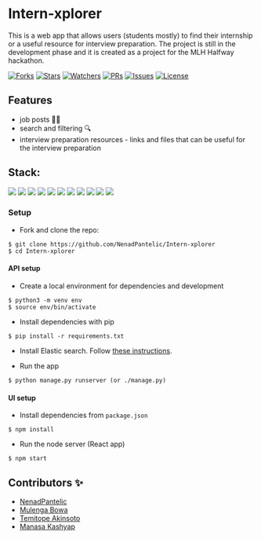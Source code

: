 # Intern-xplorer

This is a web app that allows users (students mostly) to find their internship or a useful resource for interview preparation. The project is still in the development phase and it is created as a project for the MLH Halfway hackathon.

[![Forks](https://img.shields.io/github/forks/NenadPantelic/Intern-xplorer?style=social)](https://github.com/NenadPantelic/Intern-xplorer/network/members)
[![Stars](https://img.shields.io/github/stars/NenadPantelic/Intern-xplorer?style=social)](https://github.com/NenadPantelic/Intern-xplorer/stargazers)
[![Watchers](https://img.shields.io/github/watchers/NenadPantelic/Intern-xplorer?style=social)](https://github.com/NenadPantelic/Intern-xplorer/watchers)
[![PRs](https://img.shields.io/github/issues-pr/NenadPantelic/Intern-xplorer)](https://github.com/NenadPantelic/Intern-xplorer/pulls)
[![Issues](https://img.shields.io/github/issues/NenadPantelic/Intern-xplorer)](https://github.com/NenadPantelic/Intern-xplorer/issues)
[![License](https://img.shields.io/github/license/NenadPantelic/Intern-xplorer)](https://github.com/NenadPantelic/Intern-xplorer/blob/master/LICENSE)

## Features

- job posts :student:
- search and filtering :mag:
- interview preparation resources - links and files that can be useful for the interview preparation 
 
## Stack:

![](https://img.shields.io/badge/Code-Python-informational?style=flat&logo=python&logoColor=white&color=7cbf4a)
![](https://img.shields.io/badge/Code-JavaScript-informational?style=flat&logo=javascript&logoColor=white&color=7cbf4a)
![](https://img.shields.io/badge/Code-HTML5-informational?style=flat&logo=html5&logoColor=white&color=7cbf4a)
![](https://img.shields.io/badge/Code-CSS3-informational?style=flat&logo=css3&logoColor=white&color=7cbf4a)
![](https://img.shields.io/badge/Framework-React-informational?style=flat&logo=react&logoColor=white&color=7cbf4a)
![](https://img.shields.io/badge/Framework-Django-informational?style=flat&logo=django&logoColor=white&color=7cbf4a)
![](https://img.shields.io/badge/Database-PostgreSQL-informational?style=flat&logo=postgresql&logoColor=white&color=7cbf4a)
![](https://img.shields.io/badge/VCS-git-informational?style=flat&logo=git&logoColor=white&color=7cbf4a)
![](https://img.shields.io/badge/VCS-GitHub-informational?style=flat&logo=GitHub&logoColor=white&color=7cbf4a)
![](https://img.shields.io/badge/Editor-Pycharm-informational?style=flat&logo=pycharm&logoColor=white&color=7cbf4a)
![](https://img.shields.io/badge/Editor-VSCode-informational?style=flat&logo=visual-studio-coded&logoColor=white&color=7cbf4a)



### Setup

- Fork and clone the repo:

```
$ git clone https://github.com/NenadPantelic/Intern-xplorer
$ cd Intern-xplorer
```
#### API setup
- Create a local environment for dependencies and development

```
$ python3 -m venv env
$ source env/bin/activate
```

- Install dependencies with pip

```
$ pip install -r requirements.txt
```

- Install Elastic search. Follow [these instructions](https://www.elastic.co/guide/en/elasticsearch/reference/7.5/targz.html#install-linux).

- Run the app
```
$ python manage.py runserver (or ./manage.py)
```

#### UI setup
- Install dependencies from `package.json`
```
$ npm install
```
- Run the node server (React app)
```
$ npm start
```
## Contributors ✨

- [NenadPantelic](https://github.com/NenadPantelic)
- [Mulenga Bowa](https://github.com/mul53)
- [Temitope Akinsoto](https://dev.to/peter)
- [Manasa Kashyap](https://github.com/Manasa2850)

